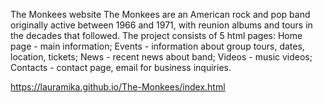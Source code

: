 The Monkees website
The Monkees are an American rock and pop band originally active between
1966 and 1971, with reunion albums and tours in the decades that followed. 
The project consists of 5 html pages:
Home page - main information;
Events - information about group tours, dates, location, tickets;
News - recent news about band;
Videos - music videos;
Contacts - contact page, email for business inquiries.

https://lauramika.github.io/The-Monkees/index.html    